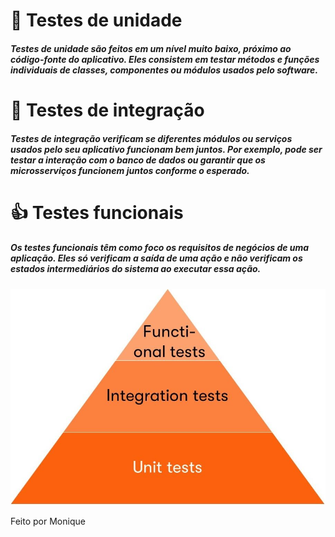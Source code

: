# 🍎 Testes de unidade 
##### Testes de unidade são feitos em um nível muito baixo, próximo ao código-fonte do aplicativo. Eles consistem em testar métodos e funções individuais de classes, componentes ou módulos usados pelo software.

# 🎈 Testes de integração
##### Testes de integração verificam se diferentes módulos ou serviços usados pelo seu aplicativo funcionam bem juntos. Por exemplo, pode ser testar a interação com o banco de dados ou garantir que os microsserviços funcionem juntos conforme o esperado.

# 👍 Testes funcionais
##### Os testes funcionais têm como foco os requisitos de negócios de uma aplicação. Eles só verificam a saída de uma ação e não verificam os estados intermediários do sistema ao executar essa ação.

![Apresentação da imagem](assets/presentation.jpg)


Feito por Monique 

